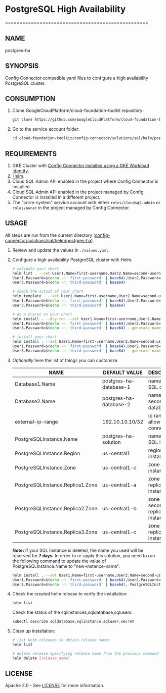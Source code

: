 # PostgreSQL High Availability

==================================================

## NAME

  postgres-ha

## SYNOPSIS

  Config Connector compatible yaml files to configure a high availability PostgreSQL cluster.

## CONSUMPTION

  1. Clone GoogleCloudPlatform/cloud-foundation-toolkit repository:

      ```bash
      git clone https://github.com/GoogleCloudPlatform/cloud-foundation-toolkit.git
      ```

  1. Go to the service account folder:

      ```bash
      cd cloud-foundation-toolkit/config-connector/solutions/sql/helm/postgres-ha
      ```

## REQUIREMENTS

1. GKE Cluster with [Config Connector installed using a GKE Workload Identity](https://cloud.google.com/config-connector/docs/how-to/install-upgrade-uninstall#workload-identity).
1. [Helm](../../../README.md#helm).
1. Cloud SQL Admin API enabled in the project where Config Connector is installed.
1. Cloud SQL Admin API enabled in the project managed by Config Connector is installed in a different project.
1. The "cnrm-system" service account with either `roles/cloudsql.admin` or `roles/owner` in the project managed by Config Connector.

## USAGE

All steps are run from the current directory ([config-connector/solutions/sql/helm/postgres-ha](.)).

1. Review and update the values in `./values.yaml`.

1. Configure a high availability PostgreSQL cluster with Helm.

    ```bash
    # validate your chart
    helm lint . --set User1.Name=first-username,User2.Name=second-username,User3.Name=third-username,\
    User1.Password=$(echo -n 'first-password' | base64),User2.Password=$(echo -n 'second-password' | base64),\
    User3.Password=$(echo -n 'third-password' | base64)

    # check the output of your chart
    helm template . --set User1.Name=first-username,User2.Name=second-username,User3.Name=third-username,\
    User1.Password=$(echo -n 'first-password' | base64),User2.Password=$(echo -n 'second-password' | base64),\
    User3.Password=$(echo -n 'third-password' | base64)

    # do a dryrun on your chart
    helm install . --dry-run --set User1.Name=first-username,User2.Name=second-username,User3.Name=third-username,\
    User1.Password=$(echo -n 'first-password' | base64),User2.Password=$(echo -n 'second-password' | base64),\
    User3.Password=$(echo -n 'third-password' | base64) --generate-name

    # install your chart
    helm install . --set User1.Name=first-username,User2.Name=second-username,User3.Name=third-username,\
    User1.Password=$(echo -n 'first-password' | base64),User2.Password=$(echo -n 'second-password' | base64),\
    User3.Password=$(echo -n 'third-password' | base64) --generate-name
    ```

1. _Optionally_ here the list of things you can customize.

    |       NAME        |      DEFAULT VALUE     |          DESCRIPTION           |
    |-------------------|------------------------|--------------------------------|
    | Database1.Name   | postgres-ha-database-1 | name of first SQL database     |
    | Database2.Name   | postgres-ha-database-2 | name of second SQL database    |
    | external-ip-range | 192.10.10.10/32        | ip range to allow to connect   |
    | PostgreSQLInstance.Name     | postgres-ha-solution   | name of main SQL instance      |
    | PostgreSQLInstance.Region | us-central1            | region of SQL instance         |
    | PostgreSQLInstance.Zone              | us-central1-c          | zone of main instance          |
    | PostgreSQLInstance.Replica1.Zone    | us-central1-a          | zone of first replica instance |
    | PostgreSQLInstance.Replica2.Zone    | us-central1-b          | zone of second replica instance|
    | PostgreSQLInstance.Replica3.Zone    | us-central1-c          | zone of third replica instance |

    **Note:** If your SQL Instance is deleted, the name you used will be reserved
for **7 days**. In order to re-apply this solution, you need to run the following command to update the value of PostgreSQLInstance.Name to "new-instance-name".

    ```bash
    helm install . --set User1.Name=first-username,User2.Name=second-username,User3.Name=third-username,\
    User1.Password=$(echo -n 'first-password' | base64),User2.Password=$(echo -n 'second-password' | base64),\
    User3.Password=$(echo -n 'third-password' | base64), PostgreSQLInstance.Name=new-instance-name --generate-name
    ```

1. Check the created helm release to verify the installation:
    ```bash
    helm list
    ```
    Check the status of the sqlinstances,sqldatabase,sqlusers:
    ```bash
    kubectl describe sqldatabase,sqlinstance,sqluser,secret
    ```

1. Clean up installation:

    ```bash
    # list Helm releases to obtain release names
    helm list

    # delete release specifying release name from the previous command output.
    helm delete [release_name]
    ```

## LICENSE

Apache 2.0 - See [LICENSE](/LICENSE) for more information.
